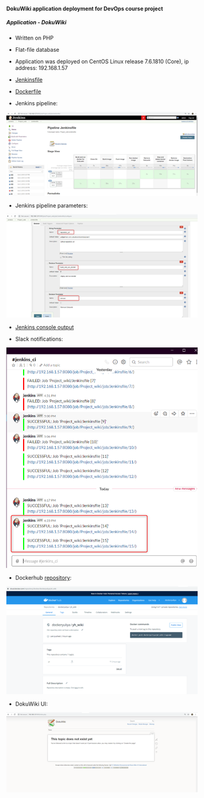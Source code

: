 #### DokuWiki application deployment for DevOps course project

##### Application - DokuWiki

* Written on PHP
* Flat-file database

* Application was deployed on CentOS Linux release 7.6.1810 (Core), ip address: 192.168.1.57


* [Jenkinsfile](./Jenkinsfile)

* [Dockerfile](./Dockerfile)

* Jenkins pipeline:

![](./screenshots/jenkins_pipeline.png)

* Jenkins pipeline parameters:

![](./screenshots/jenkins_params.png)

* [Jenkins console output](./jenkins_console_output.md)
 
* Slack notifications:

![](./screenshots/slack_notifications.png)

* Dockerhub [repository](https://cloud.docker.com/repository/list):

![](./screenshots/dockerhub.png)

* DokuWiki UI:

![](./screenshots/DokuWiki.png)